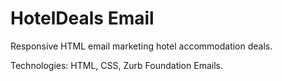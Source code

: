 # HotelDeals Email

Responsive HTML email marketing hotel accommodation deals. 

Technologies: HTML, CSS, Zurb Foundation Emails.
